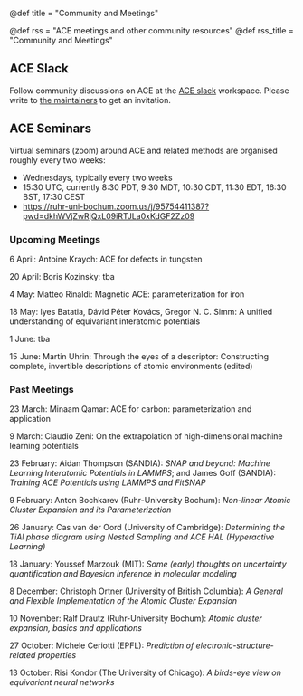 @def title = "Community and Meetings"
<!-- @def hascode = true -->
@def rss = "ACE meetings and other community resources"
@def rss_title = "Community and Meetings"
<!-- @def rss_pubdate = Date(2019, 5, 1) -->
<!-- @def tags = ["syntax", "code", "image"] -->

## ACE Slack

Follow community discussions on ACE at the [ACE slack](http://ace-sbt8470.slack.com) workspace. Please write to [the maintainers](/contact/) to get an invitation.

## ACE Seminars 

Virtual seminars (zoom) around ACE and related methods are organised roughly every two weeks: 

* Wednesdays, typically every two weeks
* 15:30 UTC, currently 8:30 PDT, 9:30 MDT, 10:30 CDT, 11:30 EDT, 16:30 BST, 17:30 CEST
* https://ruhr-uni-bochum.zoom.us/j/95754411387?pwd=dkhWVjZwRjQxL09iRTJLa0xKdGF2Zz09



### Upcoming Meetings 

6 April: Antoine Kraych: ACE for defects in tungsten

20 April: Boris Kozinsky: tba

4 May: Matteo Rinaldi: Magnetic ACE: parameterization for iron

18 May: lyes Batatia, Dávid Péter Kovács, Gregor N. C. Simm: A unified understanding of equivariant interatomic potentials

1 June: tba

15 June: Martin Uhrin: Through the eyes of a descriptor: Constructing complete, invertible descriptions of atomic environments (edited) 


### Past Meetings 

23 March: Minaam Qamar: ACE for carbon: parameterization and application

9 March: Claudio Zeni: On the extrapolation of high-dimensional machine learning potentials

23 February:  Aidan Thompson (SANDIA): _SNAP and beyond: Machine Learning Interatomic Potentials in LAMMPS_; and James Goff (SANDIA): _Training ACE Potentials using LAMMPS and FitSNAP_

9 February: Anton Bochkarev (Ruhr-University Bochum): _Non-linear Atomic Cluster Expansion and its Parameterization_

26 January: Cas van der Oord (University of Cambridge): _Determining the TiAl phase diagram using Nested Sampling and ACE HAL (Hyperactive Learning)_

18 January: Youssef Marzouk (MIT): _Some (early) thoughts on uncertainty quantification and Bayesian inference in molecular modeling_

8 December: Christoph Ortner (University of British Columbia): _A General and Flexible Implementation of the Atomic Cluster Expansion_

10 November: Ralf Drautz (Ruhr-University Bochum): _Atomic cluster expansion, basics and applications_

27 October: Michele Ceriotti (EPFL): _Prediction of electronic-structure-related properties_

13 October: Risi Kondor (The University of Chicago): _A birds-eye view on equivariant neural networks_
